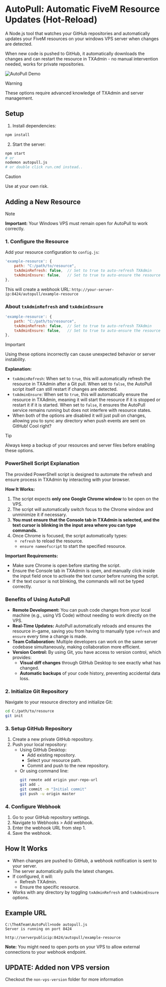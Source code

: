 # AutoPull: Automatic FiveM Resource Updates (Hot-Reload)

A Node.js tool that watches your GitHub repositories and automatically updates your FiveM resources on your windows VPS server when changes are detected.

When new code is pushed to GitHub, it automatically downloads the changes and can restart the resource in TXAdmin - no manual intervention needed, works for private repositories.

![AutoPull Demo](screenshot.gif)

> [!WARNING]  
> These options require advanced knowledge of TXAdmin and server management.

## Setup

1. Install dependencies:

```bash
npm install
```

2. Start the server:

```bash
npm start
# or
nodemon autopull.js
# or double click run.cmd instead..
```

> [!CAUTION]
> Use at your own risk.

## Adding a New Resource

> [!NOTE]  
> **Important:** Your Windows VPS must remain open for AutoPull to work correctly.

### 1. Configure the Resource

Add your resource configuration to `config.js`:

```javascript
'example-resource': {
    path: "C:/path/to/resource",
    txAdminRefresh: false,  // Set to true to auto-refresh TXAdmin
    txAdminEnsure: false,   // Set to true to auto-ensure the resource
},
```

This will create a webhook URL: `http://your-server-ip:8424/autopull/example-resource`

### About `txAdminRefresh` and `txAdminEnsure`

```javascript
'example-resource': {
    path: "C:/path/to/resource",
    txAdminRefresh: false,  // Set to true to auto-refresh TXAdmin
    txAdminEnsure: false,   // Set to true to auto-ensure the resource
},
```

> [!IMPORTANT]  
> Using these options incorrectly can cause unexpected behavior or server instability.

**Explanation:**

- `txAdminRefresh`: When set to `true`, this will automatically refresh the resource in TXAdmin after a Git pull. When set to `false`, the AutoPull script itself can still restart if changes are detected.
- `txAdminEnsure`: When set to `true`, this will automatically ensure the resource in TXAdmin, meaning it will start the resource if it is stopped or restart it if it is started. When set to `false`, it ensures the AutoPull service remains running but does not interfere with resource states.
- When both of the options are disabled it will just pull on changes, allowing you to sync any directory when push events are sent on GitHub! Cool right?

> [!TIP]
> Always keep a backup of your resources and server files before enabling these options.

### PowerShell Script Explanation

The provided PowerShell script is designed to automate the refresh and ensure process in TXAdmin by interacting with your browser.

**How It Works:**
1. The script expects **only one Google Chrome window** to be open on the VPS.
2. The script will automatically switch focus to the Chrome window and unminimize it if necessary.
3. **You must ensure that the Console tab in TXAdmin is selected, and the text cursor is blinking in the input area where you can type commands.**
4. Once Chrome is focused, the script automatically types:
   - `refresh` to reload the resource.
   - `ensure nameofscript` to start the specified resource.

**Important Requirements:**
- Make sure Chrome is open before starting the script.
- Ensure the Console tab in TXAdmin is open, and manually click inside the input field once to activate the text cursor before running the script.
- If the text cursor is not blinking, the commands will not be typed correctly.

### Benefits of Using AutoPull

- **Remote Development:** You can push code changes from your local machine (e.g., using VS Code) without needing to work directly on the VPS.
- **Real-Time Updates:** AutoPull automatically reloads and ensures the resource in-game, saving you from having to manually type `refresh` and `ensure` every time a change is made.
- **Team Collaboration:** Multiple developers can work on the same server codebase simultaneously, making collaboration more efficient.
- **Version Control:** By using Git, you have access to version control, which provides:
  - **Visual diff changes** through GitHub Desktop to see exactly what has changed.
  - **Automatic backups** of your code history, preventing accidental data loss.

### 2. Initialize Git Repository

Navigate to your resource directory and initialize Git:

```bash
cd C:/path/to/resource
git init
```

### 3. Setup GitHub Repository

1. Create a new private GitHub repository.
2. Push your local repository:
   - Using GitHub Desktop:
     - Add existing repository.
     - Select your resource path.
     - Commit and push to the new repository.
   - Or using command line:
     ```bash
     git remote add origin your-repo-url
     git add .
     git commit -m "Initial commit"
     git push -u origin master
     ```

### 4. Configure Webhook

1. Go to your GitHub repository settings.
2. Navigate to Webhooks > Add webhook.
3. Enter the webhook URL from step 1.
4. Save the webhook.

## How It Works

- When changes are pushed to GitHub, a webhook notification is sent to your server.
- The server automatically pulls the latest changes.
- If configured, it will:
  - Refresh TXAdmin.
  - Ensure the specific resource.
- Works with any directory by toggling `txAdminRefresh` and `txAdminEnsure` options.

## Example URL

```
C:\TheATeam\AutoPull>node autopull.js
Server is running on port 8424

http://serverpublicip:8424/autopull/example-resource
```

**Note:** You might need to open ports on your VPS to allow external connections to your webhook endpoint.

## UPDATE: Added non VPS version

Checkout the `non-vps-version` folder for more information
